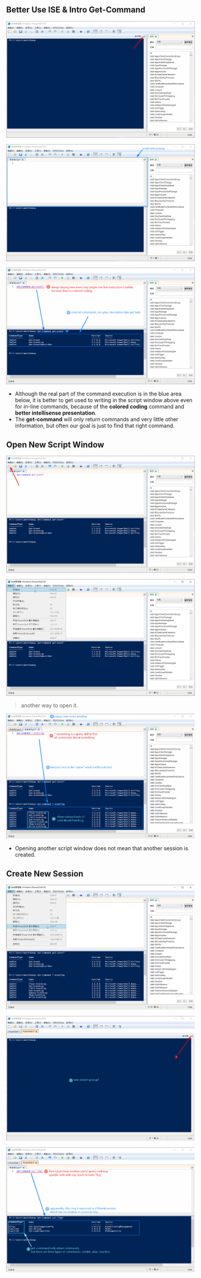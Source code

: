 ## **Better Use ISE & Intro Get-Command**

![Alt click script button](pic/bandicam%202022-10-07%2004-11-15-646.jpg)

![Alt script area popup](pic/bandicam%202022-10-07%2004-11-43-699.jpg)

![Alt try a get-command](pic/bandicam%202022-10-07%2004-15-23-508.jpg)

- Although the real part of the command execution is in the blue area below, it is better to get used to writing in the script window above even for in-line commands, because of the **colored coding** command and **better intellisense presentation**.
- The **get-command** will only return commands and very little other information, but often our goal is just to find that right command.

## **Open New Script Window**

![Alt new script button](pic/bandicam%202022-10-07%2004-15-59-583.jpg)

![Alt new script in tool](pic/bandicam%202022-10-07%2004-16-09-929.jpg)

> another way to open it.

![Alt get-command in new script](pic/bandicam%202022-10-07%2004-20-24-264.jpg)

- Opening another script window does not mean that another session is created.

## **Create New Session**

![Alt open new session](pic/bandicam%202022-10-07%2004-20-58-731.jpg)

![Alt new session popup](pic/bandicam%202022-10-07%2004-21-38-469.jpg)

![Alt get-command in new session](pic/bandicam%202022-10-07%2004-27-40-359.jpg)
